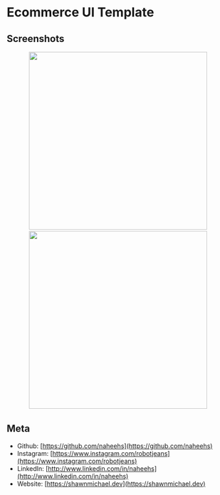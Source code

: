 # Ecommerce UI Template

## Screenshots

<p align="center">
    <img src="https://user-images.githubusercontent.com/76571348/103107437-919f8780-463e-11eb-9a20-cdbf81872752.png" width="400">&nbsp;
    <img src="https://user-images.githubusercontent.com/76571348/103107439-95330e80-463e-11eb-9478-748644ed728a.png" width="400">&nbsp;
</p>

## Meta

- Github: [https://github.com/naheehs](https://github.com/naheehs)
- Instagram: [https://www.instagram.com/robotjeans](https://www.instagram.com/robotjeans)
- LinkedIn: [http://www.linkedin.com/in/naheehs](http://www.linkedin.com/in/naheehs)
- Website: [https://shawnmichael.dev](https://shawnmichael.dev)
